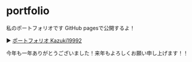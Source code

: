 # portfolio
私のポートフォリオです GitHub pagesで公開するよ！

▶ [ポートフォリオ Kazuki19992](https://kazuki19992.github.io/portfolio)

今年も一年ありがとうございました！来年もよろしくお願い申し上げます！！
